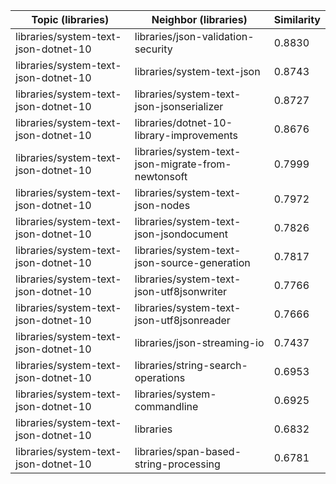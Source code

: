 | Topic (libraries) | Neighbor (libraries) | Similarity |
|-------------|-------------------|------------|
| libraries/system-text-json-dotnet-10 | libraries/json-validation-security | 0.8830 |
| libraries/system-text-json-dotnet-10 | libraries/system-text-json | 0.8743 |
| libraries/system-text-json-dotnet-10 | libraries/system-text-json-jsonserializer | 0.8727 |
| libraries/system-text-json-dotnet-10 | libraries/dotnet-10-library-improvements | 0.8676 |
| libraries/system-text-json-dotnet-10 | libraries/system-text-json-migrate-from-newtonsoft | 0.7999 |
| libraries/system-text-json-dotnet-10 | libraries/system-text-json-nodes | 0.7972 |
| libraries/system-text-json-dotnet-10 | libraries/system-text-json-jsondocument | 0.7826 |
| libraries/system-text-json-dotnet-10 | libraries/system-text-json-source-generation | 0.7817 |
| libraries/system-text-json-dotnet-10 | libraries/system-text-json-utf8jsonwriter | 0.7766 |
| libraries/system-text-json-dotnet-10 | libraries/system-text-json-utf8jsonreader | 0.7666 |
| libraries/system-text-json-dotnet-10 | libraries/json-streaming-io | 0.7437 |
| libraries/system-text-json-dotnet-10 | libraries/string-search-operations | 0.6953 |
| libraries/system-text-json-dotnet-10 | libraries/system-commandline | 0.6925 |
| libraries/system-text-json-dotnet-10 | libraries | 0.6832 |
| libraries/system-text-json-dotnet-10 | libraries/span-based-string-processing | 0.6781 |
